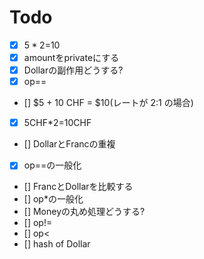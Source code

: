 # Todo

* [x] $5*2=$10
* [x] amountをprivateにする
* [x] Dollarの副作用どうする?
* [x] op==
* [] $5 + 10 CHF = $10(レートが 2:1 の場合)
* [x] 5CHF*2=10CHF
* [] DollarとFrancの重複
* [x] op==の一般化
* [] FrancとDollarを比較する
* [] op*の一般化
* [] Moneyの丸め処理どうする?
* [] op!=
* [] op<
* [] hash of Dollar
